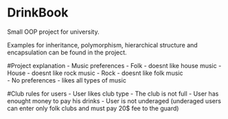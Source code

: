 # DrinkBook
Small OOP project for university.

Examples for inheritance, polymorphism, hierarchical structure and encapsulation can be found in the project.

#Project explanation
     - Music preferences
     - Folk - doesnt like house music
     - House - doesnt like rock music
     - Rock - doesnt like folk music  
     - No preferences - likes all types of music
  
#Club rules for users
     - User likes club type
     - The club is not full
     - User has enought money to pay his drinks
     - User is not underaged (underaged users can enter only folk clubs and must pay 20$ fee to the guard)

